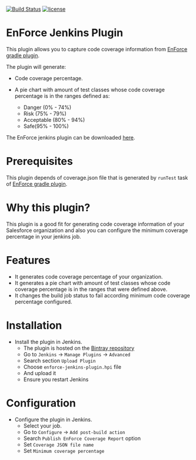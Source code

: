 [![Build Status](https://travis-ci.org/fundacionjala/enforce-jenkins-plugin.svg?branch=master)](https://travis-ci.org/fundacionjala/enforce-jenkins-plugin) [![license](http://img.shields.io/badge/license-MIT-brightgreen.svg?style=flat)](https://github.com/fundacionjala/enforce-jenkins-plugin/blob/master/LICENSE)

# EnForce Jenkins Plugin

This plugin allows you to capture code coverage information from [EnForce gradle plugin](https://github.com/fundacionjala/enforce-gradle-plugin).

The plugin will generate:

* Code coverage percentage.

* A pie chart with amount of test classes whose code coverage percentage is in the ranges defined as: 

  * Danger (0% - 74%)
  * Risk (75% - 79%)
  * Acceptable (80% - 94%)
  * Safe(95% - 100%)

The EnForce jenkins plugin can be downloaded [here](https://bintray.com/artifact/download/fundacionjala/enforce/org/fundacionjala/gradle/plugins/enforce/enforce-gradle-plugin/1.0.2/enforce-jenkins-plugin.hpi).

# Prerequisites

This plugin depends of coverage.json file that is generated by ``` runTest ``` task of [EnForce gradle plugin](https://github.com/fundacionjala/enforce-gradle-plugin).

# Why this plugin?

This plugin is a good fit for generating code coverage information of your Salesforce organization and also you can configure the minimum coverage percentage in your jenkins job.

# Features

* It generates code coverage percentage of your organization.
* It generates a pie chart with amount of test classes whose code coverage percentage is in the ranges that were defined above.
* It changes the build job status to fail according minimum code coverage percentage configured.

# Installation

* Install the plugin in Jenkins.
    * The plugin is hosted on the [Bintray repository](https://bintray.com/artifact/download/fundacionjala/enforce/org/fundacionjala/gradle/plugins/enforce/enforce-gradle-plugin/1.0.2/enforce-jenkins-plugin.hpi)
    * Go to ``Jenkins`` -> ``Manage Plugins`` -> ``Advanced``
    * Search section ``Upload Plugin``
    * Choose ``enforce-jenkins-plugin.hpi`` file   
    * And upload it
    * Ensure you restart Jenkins


# Configuration

* Configure the plugin in Jenkins.
    * Select your job.
    * Go to ``Configure`` -> ``Add post-build action``
    * Search ``Publish EnForce Coverage Report`` option
    * Set ``Coverage JSON file name``   
    * Set ``Minimum coverage percentage``   


